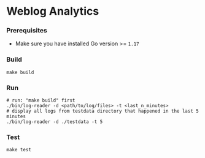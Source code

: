 # Weblog Analytics

### Prerequisites

- Make sure you have installed Go version >= `1.17`

### Build

```shell
make build
``` 

### Run

```shell
# run: "make build" first
./bin/log-reader -d <path/to/log/files> -t <last_n_minutes>
# display all logs from testdata directory that happened in the last 5 minutes
./bin/log-reader -d ./testdata -t 5
```

### Test

```shell
make test
```
